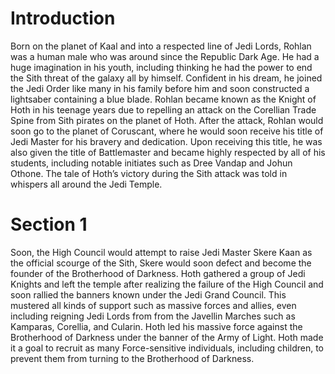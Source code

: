 # Introduction

Born on the planet of Kaal and into a respected line of Jedi Lords, Rohlan was a human male who was around since the Republic Dark Age.
He had a huge imagination in his youth, including thinking he had the power to end the Sith threat of the galaxy all by himself.
Confident in his dream, he joined the Jedi Order like many in his family before him and soon constructed a lightsaber containing a blue blade.
Rohlan became known as the Knight of Hoth in his teenage years due to repelling an attack on the Corellian Trade Spine from Sith pirates on the planet of Hoth.
After the attack, Rohlan would soon go to the planet of Coruscant, where he would soon receive his title of Jedi Master for his bravery and dedication.
Upon receiving this title, he was also given the title of Battlemaster and became highly respected by all of his students, including notable initiates such as Dree Vandap and Johun Othone.
The tale of Hoth’s victory during the Sith attack was told in whispers all around the Jedi Temple.

# Section 1

Soon, the High Council would attempt to raise Jedi Master Skere Kaan as the official scourge of the Sith, Skere would soon defect and become the founder of the Brotherhood of Darkness.
Hoth gathered a group of Jedi Knights and left the temple after realizing the failure of the High Council and soon rallied the banners known under the Jedi Grand Council.
This mustered all kinds of support such as massive forces and allies, even including reigning Jedi Lords from from the Javellin Marches such as Kamparas, Corellia, and Cularin.
Hoth led his massive force against the Brotherhood of Darkness under the banner of the Army of Light.
Hoth made it a goal to recruit as many Force-sensitive individuals, including children, to prevent them from turning to the Brotherhood of Darkness.

